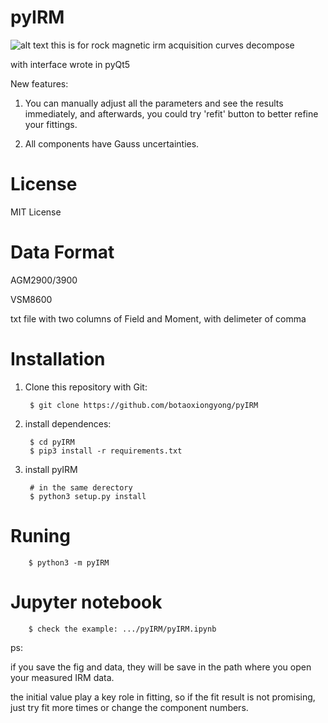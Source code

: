 # pyIRM
![alt text](https://github.com/botaoxiongyong/pyIRM/blob/master/example/py_irm_gui.png)
this is for rock magnetic irm acquisition curves decompose


with interface wrote in pyQt5

New features:

1. You can manually adjust all the parameters and see the results immediately, and afterwards, you could try 'refit' button to better refine your fittings.

2. All components have Gauss uncertainties. 

# License
MIT License

# Data Format
AGM2900/3900

VSM8600

txt file with two columns of Field and Moment, with delimeter of comma

# Installation
1. Clone this repository with Git:

        $ git clone https://github.com/botaoxiongyong/pyIRM
2. install dependences:

        $ cd pyIRM
        $ pip3 install -r requirements.txt
3. install pyIRM

        # in the same derectory
        $ python3 setup.py install

# Runing

        $ python3 -m pyIRM

# Jupyter notebook
        $ check the example: .../pyIRM/pyIRM.ipynb

ps:

if you save the fig and data, they will be save in the path where you open your measured IRM data.

the initial value play a key role in fitting, so if the fit result is not promising, just try fit more times or change the component numbers.
